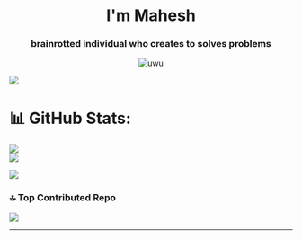 <h1 align="center">I'm Mahesh</h1>

<h3 align="center">brainrotted individual who creates to solves problems
</h3>
<div align="center"><img alt="uwu"src="https://discord.c99.nl/widget/theme-3/773906643133661205.png"></div>

![](https://komarev.com/ghpvc/?username=MaheshDhingra)





# 📊 GitHub Stats:


![](https://gh-stats-whirl.vercel.app/api?username=MaheshDhingra&theme=radical&hide_border=false&include_all_commits=true&count_private=false)<br/>
![](https://github-readme-streak-stats.herokuapp.com/?user=MaheshDhingra&theme=radical&hide_border=false)<br/>

![](https://gh-stats-whirl.vercel.vercel.app/api/top-langs/?username=MaheshDhingra&theme=radical&hide_border=false&include_all_commits=true&count_private=false&layout=compact)
### 🔝 Top Contributed Repo

![](https://github-contributor-stats.vercel.app/api?username=MaheshDhingra&limit=5&theme=radical&combine_all_yearly_contributions=true)




---




